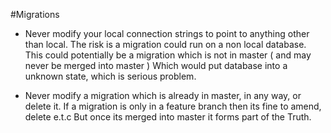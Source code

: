 #Migrations

* Never modify your local connection strings to point to anything other than local. 
  The risk is a migration could run on a non local database.
  This could potentially be a migration which is not in master ( and may never be merged into master )
  Which would put database into a unknown state, which is serious problem.

* Never modify a migration which is already in master, in any way, or delete it.
  If a migration is only in a feature branch then its fine to amend, delete e.t.c
  But once its merged into master it forms part of the Truth.
